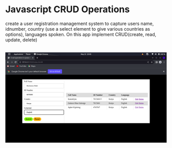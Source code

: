 # Javascript CRUD Operations

<p>create a user registration management system   to capture users name, idnumber, country (use a select element to give various countries as options), languages spoken. On this app implement CRUD(create, read, update, delete)<!-- USING JAVASCRIPT DOM--> </p>

<br>

<img src="images/img01.png" alt="Output display">
